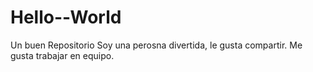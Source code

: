 # Hello--World
Un buen Repositorio
Soy una perosna divertida, le gusta compartir.
Me gusta trabajar en equipo.
